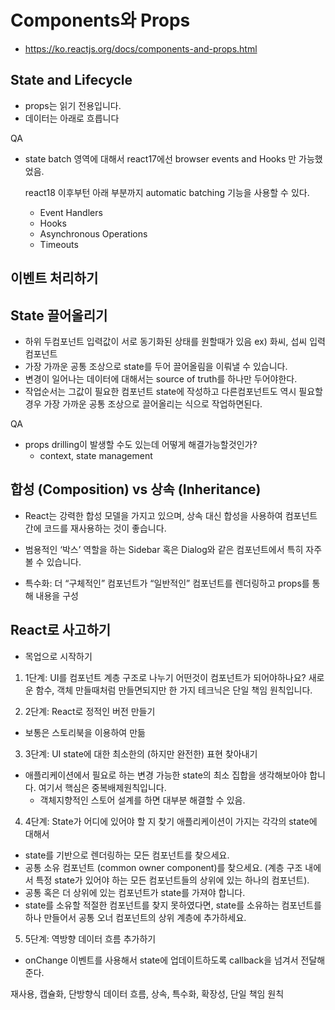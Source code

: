 # Components와 Props

- https://ko.reactjs.org/docs/components-and-props.html

## State and Lifecycle

- props는 읽기 전용입니다.
- 데이터는 아래로 흐릅니다

QA

- state batch 영역에 대해서
  react17에선 browser events and Hooks 만 가능했었음.

  react18 이후부턴 아래 부분까지 automatic batching 기능을 사용할 수 있다.

  - Event Handlers
  - Hooks
  - Asynchronous Operations
  - Timeouts

## 이벤트 처리하기

## State 끌어올리기

- 하위 두컴포넌트 입력값이 서로 동기화된 상태를 원할때가 있음 ex) 화씨, 섭씨 입력 컴포넌트
- 가장 가까운 공통 조상으로 state를 두어 끌어올림을 이뤄낼 수 있습니다.
- 변경이 일어나는 데이터에 대해서는 source of truth를 하나만 두어야한다.
- 작업순서는 그값이 필요한 컴포넌트 state에 작성하고 다른컴포넌트도 역시 필요할 경우 가장 가까운 공통 조상으로 끌어올리는 식으로 작업하면된다.

QA

- props drilling이 발생할 수도 있는데 어떻게 해결가능할것인가?
  - context, state management

## 합성 (Composition) vs 상속 (Inheritance)

- React는 강력한 합성 모델을 가지고 있으며, 상속 대신 합성을 사용하여 컴포넌트 간에 코드를 재사용하는 것이 좋습니다.
- 범용적인 ‘박스’ 역할을 하는 Sidebar 혹은 Dialog와 같은 컴포넌트에서 특히 자주 볼 수 있습니다.

- 특수화: 더 “구체적인” 컴포넌트가 “일반적인” 컴포넌트를 렌더링하고 props를 통해 내용을 구성

## React로 사고하기

- 목업으로 시작하기

1. 1단계: UI를 컴포넌트 계층 구조로 나누기
   어떤것이 컴포넌트가 되어야하나요?
   새로운 함수, 객체 만들때처럼 만들면되지만 한 가지 테크닉은 단일 책임 원칙입니다.

2. 2단계: React로 정적인 버전 만들기

- 보통은 스토리북을 이용하여 만듦

3. 3단계: UI state에 대한 최소한의 (하지만 완전한) 표현 찾아내기

- 애플리케이션에서 필요로 하는 변경 가능한 state의 최소 집합을 생각해보아야 합니다. 여기서 핵심은 중복배제원칙입니다.
  - 객체지향적인 스토어 설계를 하면 대부분 해결할 수 있음.

4. 4단계: State가 어디에 있어야 할 지 찾기
   애플리케이션이 가지는 각각의 state에 대해서

- state를 기반으로 렌더링하는 모든 컴포넌트를 찾으세요.
- 공통 소유 컴포넌트 (common owner component)를 찾으세요. (계층 구조 내에서 특정 state가 있어야 하는 모든 컴포넌트들의 상위에 있는 하나의 컴포넌트).
- 공통 혹은 더 상위에 있는 컴포넌트가 state를 가져야 합니다.
- state를 소유할 적절한 컴포넌트를 찾지 못하였다면, state를 소유하는 컴포넌트를 하나 만들어서 공통 오너 컴포넌트의 상위 계층에 추가하세요.

5. 5단계: 역방향 데이터 흐름 추가하기

- onChange 이벤트를 사용해서 state에 업데이트하도록 callback을 넘겨서 전달해준다.

재사용, 캡슐화, 단방향식 데이터 흐름, 상속, 특수화, 확장성, 단일 책임 원칙
